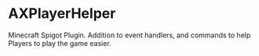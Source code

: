 # AXPlayerHelper
 Minecraft Spigot Plugin. Addition to event handlers, and commands to help Players to play the game easier.
